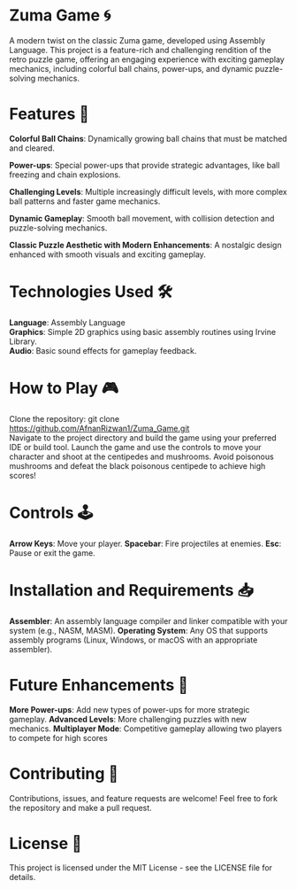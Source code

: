 # Zuma Game 🌀
A modern twist on the classic Zuma game, developed using Assembly Language. This project is a feature-rich and challenging rendition of the retro puzzle game, offering an engaging experience with exciting gameplay mechanics, including colorful ball chains, power-ups, and dynamic puzzle-solving mechanics.

# Features 🚀
**Colorful Ball Chains**: Dynamically growing ball chains that must be matched and cleared.  

**Power-ups**: Special power-ups that provide strategic advantages, like ball freezing and chain explosions.  

**Challenging Levels**: Multiple increasingly difficult levels, with more complex ball patterns and faster game mechanics.  

**Dynamic Gameplay**: Smooth ball movement, with collision detection and puzzle-solving mechanics. 

**Classic Puzzle Aesthetic with Modern Enhancements**: A nostalgic design enhanced with smooth visuals and exciting gameplay.

# Technologies Used 🛠️
**Language**: Assembly Language  
**Graphics**: Simple 2D graphics using basic assembly routines using Irvine Library.  
**Audio**: Basic sound effects for gameplay feedback.

# How to Play 🎮
Clone the repository:
git clone https://github.com/AfnanRizwan1/Zuma_Game.git  
Navigate to the project directory and build the game using your preferred IDE or build tool.
Launch the game and use the controls to move your character and shoot at the centipedes and mushrooms.
Avoid poisonous mushrooms and defeat the black poisonous centipede to achieve high scores!

# Controls 🕹️
**Arrow Keys**: Move your player.
**Spacebar**: Fire projectiles at enemies.
**Esc**: Pause or exit the game.

# Installation and Requirements 📥
**Assembler**: An assembly language compiler and linker compatible with your system (e.g., NASM, MASM).
**Operating System**: Any OS that supports assembly programs (Linux, Windows, or macOS with an appropriate assembler).

# Future Enhancements 🌟
**More Power-ups**: Add new types of power-ups for more strategic gameplay.
**Advanced Levels**: More challenging puzzles with new mechanics.
**Multiplayer Mode**: Competitive gameplay allowing two players to compete for high scores

# Contributing 🤝
Contributions, issues, and feature requests are welcome! Feel free to fork the repository and make a pull request.

# License 📜
This project is licensed under the MIT License - see the LICENSE file for details.
